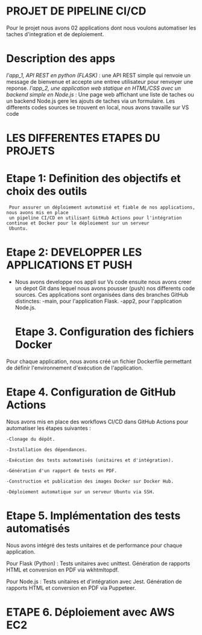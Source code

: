 # PROJET DE PIPELINE CI/CD 
Pour le projet nous avons 02 applications dont nous voulons automatiser les taches d'integration et de deploiement.

# Description des apps
  *l'app_1, API REST en python (FLASK)* : une API REST simple qui renvoie un message de bienvenue et accepte une entree utilisateur 
  pour renvoyer une reponse.
  *l'app_2, une application web statique en HTML/CSS avec un backend simple en Node.js* : Une page web affichant une liste de taches ou un backend Node.js 
  gere les ajouts de taches via un formulaire.
 Les differents codes sources se trouvent en local, nous avons travaille sur VS code 

 # LES DIFFERENTES ETAPES DU PROJETS 

   # Etape 1: Definition des objectifs et choix des outils 
     Pour assurer un déploiement automatisé et fiable de nos applications, nous avons mis en place
     un pipeline CI/CD en utilisant GitHub Actions pour l'intégration continue et Docker pour le déploiement sur un serveur 
     Ubuntu.
   # Etape 2: DEVELOPPER LES APPLICATIONS ET PUSH
   
  * Nous avons developpe nos appli sur Vs code ensuite nous avons creer un depot Git dans lequel nous avons pousser (push) nos differents code sources. 
    Ces applications sont organisées dans des branches GitHub distinctes:
       -main, pour l'application Flask.
       -app2, pour l'application Node.js.

    # Etape 3. Configuration des fichiers Docker
  Pour chaque application, nous avons créé un fichier Dockerfile permettant de définir l'environnement d'exécution de l'application.

   # Etape 4. Configuration de GitHub Actions

  Nous avons mis en place des workflows CI/CD dans GitHub Actions pour automatiser les étapes suivantes :

    -Clonage du dépôt.

    -Installation des dépendances.

    -Exécution des tests automatisés (unitaires et d'intégration).

    -Génération d'un rapport de tests en PDF.

    -Construction et publication des images Docker sur Docker Hub.

    -Déploiement automatique sur un serveur Ubuntu via SSH.

  # Etape 5. Implémentation des tests automatisés

Nous avons intégré des tests unitaires et de performance pour chaque application.

Pour Flask (Python) : Tests unitaires avec unittest.
 Génération de rapports HTML et conversion en PDF via wkhtmltopdf.

Pour Node.js :
Tests unitaires et d'intégration avec Jest.
Génération de rapports HTML et conversion en PDF via Puppeteer.


# ETAPE 6. Déploiement avec AWS EC2


